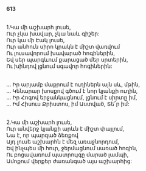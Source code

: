 **613**

\
1.Կա մի աշխարհ լուսե,\
Ուր չկա խավար, չկա նաև գիշեր:\
Ուր կա մի Էակ լուսե,\
Ուր անհուն սիրո կրակն է միշտ վառվում\
Ու լուսավորում խավարած հոգիներին,\
Եվ սեր պարգևում քարացած մեր սրտերին,\
Ու խինդով լցնում սգավոր հոգիներին:

\
 ... Իր արյամբ մաքրում է ուղիներն այն սև, մթին,\
 ... Կենարար խոսքով գծում է նոր կյանքի ուղին,\
 ... Իր Հոգով երջանկացնում, լցնում է սիրտը իմ,\
 ... Իմ Հիսուս Քրիստոս, իմ Աստված, Տե՜ր իմ:

\
2.Կա մի աշխարհ լուսե,\
Ուր անվերջ կյանքի արևն է միշտ փայլում,\
Նա է, որ պարզած ձեռքով\
Այդ լուսե աշխարհն է մեզ առաջնորդում,\
Եվ ինչպես մի հուր, ջերմացնում սառած հոգին,\
Ու բոցավառում պատրույգը մարած լամպի,\
Ամոքում վերքեր ժառանգած այս աշխարհից:
